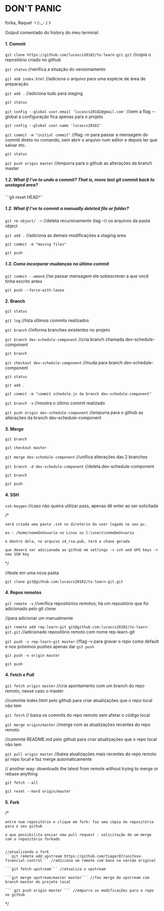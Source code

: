 # **DON'T PANIC**


forka, Raquel ヾ(-_- )ゞ 


Output comentado do history do meu terminal:


#### 1. Commit

```git clone https://github.com/lucascs20182/to-learn-git.git``` //copia o repositório criado no github

```git status``` //verifica a situação do versionamento

```git add index.html``` //adiciona o arquivo para uma espécie de área de preparação

```git add .``` //adiciona tudo para staging

```git status```

```git config --global user.email 'lucascs20182@gmail.com'``` //sem a flag --global a configuração fica apenas para o projeto

```git config --global user.name 'lucascs20182'```

```git commit -m "initial commit"``` //flag -m para passar a mensagem do commit direto no comando, sem abrir o arquivo num editor e depois ter que salvar etc.

```git status```

```git push origin master``` //empurra para o github as alterações da branch master

##### 1.2. What if I've to undo a commit? That is, move last git commit back to unstaged area?
```git reset HEAD^``

##### 1.2. What if I've to commit a manually deleted file or folder?
```git rm object/ -r``` //deleta recursivamente (tag -r) os arquivos da pasta object

```git add .``` //adiciona as demais modificações a staging area

```git commit -m "moving files"```

```git push```

##### 1.3. Como incorporar mudanças no último commit
```git commit --amend``` //se passar mensagem ele sobescrever a que você tinha escrito antes

```git push --force-with-lease```


#### 2. Branch

```git status```

```git log``` //lista últimos commits realizados

```git branch``` //informa branches existentes no projeto

```git branch dev-schedule-component``` //cria branch chamada dev-schedule-component

```git branch```

```git checkout dev-schedule-component``` //muda para branch dev-schedule-component

```git status```

```git add .```

```git commit -m "commit schedule.js da branch dev-schedule-component"```

```git branch -v``` //mostra o último commit realizado

```git push origin dev-schedule-component``` //empurra para o github as alterações da branch dev-schedule-component



#### 3. Merge

```git branch```

```git checkout master```

```git merge dev-schedule-component``` //unifica alterações das 2 branches

```git branch -d dev-schedule-component``` //deleta dev-schedule-component

```git branch```

```git push```



#### 4. SSH

```ssh-keygen``` //caso não queira utilizar pass, apenas dê enter ao ser solicitada

/*

    será criada uma pasta .ssh no diretório do user logado no seu pc.
    
    ex.: /home/nomeDoUsuario no Linux ou C:\users\nomeDoUsuario
    
    e dentro dela, no arquivo id_rsa.pub, terá a chave gerada
    
    que deverá ser adicionada ao github em settings -> ssh and GPG keys -> new SSH key
    
*/


//teste em uma nova pasta

```git clone git@github.com:lucascs20182/to-learn-git.git```



#### 4. Repos remotos

```git remote -v``` //verifica repositórios remotos; há um repositório que foi adicionado pelo git clone


//para adicionar um manualmente

```git remote add rep-learn-git git@github.com:lucascs20182/to-learn-git.git``` //adicionado repositório remoto com nome rep-learn-git

```git push -v rep-learn-git master``` //flag -v para gravar o repo como default e nos próximos pushes apenas dar ```git push```

```git push -v origin master```

```git push```



#### 4. Fetch e Pull

```git fetch origin master``` //cria apontamento com um branch do repo remoto, nesse caso o master

//commite index.html pelo github para criar atualizações que o repo local não tem

```git fetch``` // baixa os commits do repo remoto sem afetar o código local

```git merge origin/master``` //merge com as atualizações recentes do repo remoto

//commite README.md pelo github para criar atualizações que o repo local não tem

```git pull origin master``` //baixa atualizações mais recentes do repo remoto p/ repo local e faz merge automaticamente

// another way: downloads the latest from remote without trying to merge or rebase anything

``` git fetch --all ```

``` git reset --hard origin/master ```



#### 5. Fork

/*

    entre num repositório e clique em fork: faz uma cópia do repositório para o seu github
    
    o que possibilita enviar new pull request - solicitação de um merge com o repositório forkado
    
    
    //atualizando o fork
    ```git remote add upstream https://github.com/tiagor87/unifeso-financial-control``` //adiciona um remote com base na versão original 
       
    ```git fetch upstream``` //atualiza o upstream
    
    ```git merge upstream/master master``` //faz merge do upstream com branch master do projeto local
    
    ``` git push origin master ``` //empurra as modificações para o repo no github
*/
